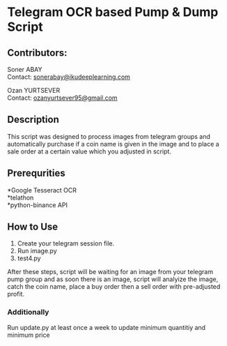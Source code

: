 # Telegram OCR based Pump & Dump Script

## Contributors:   
Soner ABAY  
Contact: sonerabay@ikudeeplearning.com  

Ozan YURTSEVER   
Contact: ozanyurtsever95@gmail.com

## Description

This script was designed to process images from telegram groups and automatically purchase if a coin name is given in the image and to place a sale order at a certain value which you adjusted in script.

## Prerequrities

*Google Tesseract OCR  
*telathon  
*python-binance API

## How to Use

1. Create your telegram session file.  
2. Run image.py
3. test4.py  

After these steps, script will be waiting for an image from your telegram pump group and as soon there is an image, script will analyize the image, catch the coin name, place a buy order then a sell order with pre-adjusted profit.

### Additionally

Run update.py at least once a week to update minimum quantitiy and minimum price
